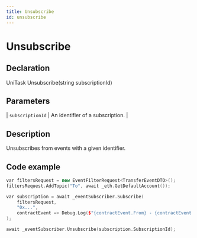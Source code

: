 ```yaml
---
title: Unsubscribe
id: unsubscribe
---
```


# Unsubscribe

## Declaration

UniTask Unsubscribe(string subscriptionId)

## Parameters

| `subscriptionId` | An identifier of a subscription. |

## Description

Unsubscribes from events with a given identifier.

## Code example

```C++
var filtersRequest = new EventFilterRequest<TransferEventDTO>();
filtersRequest.AddTopic("To", await _eth.GetDefaultAccount());

var subscription = await _eventSubscriber.Subscribe(
	filtersRequest,
	"0x...", 
	contractEvent => Debug.Log($"{contractEvent.From} - {contractEvent.To} - {contractEvent.Value}")
);

await _eventSubscriber.Unsubscribe(subscription.SubscriptionId);
```

